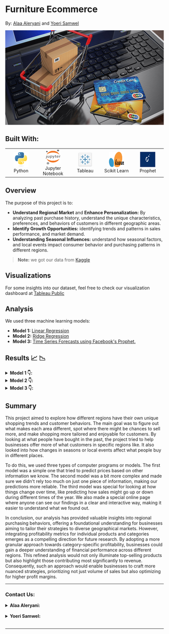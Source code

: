 # Furniture Ecommerce
By: 
[Alaa Aleryani](https://github.com/alaa-aleryani) and
[Yoeri Samwel](https://github.com/yoerisamwel)

<!-- ![ecommerce](Images/ecommerce.jpg) -->
<img src="Images/ecommerce.jpg" alt="Ecommerce" width="1000" height="300">


## Built With:

<div align="center">
  <table>
    <tr>
      <td align="center" width="96">
        <a href="http://python.org">
          <img src="./Images/python-original.svg" width="48" height="48" alt="Python" />
        </a>
        <br>Python
      </td>
      <td align="center" width="96">
        <a href="https://jupyter.org/" >
          <img src="./Images/jupyter-logo.svg" width="48" height="48" alt="Jupyter Notebook" />
        </a>
        <br>Jupyter Notebook
      </td>
      <td align="center" width="96">
        <a href="https://public.tableau.com/app/discover" >
          <img src="Images/tableau.png" width="48" height="48" alt="Tableau" />
        </a>
        <br>Tableau 
      </td>
      <td align="center" width="96">
        <a href="https://scikit-learn.org/stable/" >
          <img src="./Images/scikitlearn.png" width="48" height="48" alt="scikit learn" />
        </a>
        <br> Scikit Learn
      </td>
      <td align="center" width="96">
        <a href="https://facebook.github.io/prophet/docs/quick_start.html" >
          <img src="./Images/prophet.png" width="48" height="48" alt="Time Series Forecast" />
        </a>
        <br> Prophet
      </td>
    </tr>
  </table>
</div>

## Overview
The purpose of this project is to:
  - **Understand Regional Market** and **Enhance Personalization:** By analyzing past purchase history,  understand the unique characteristics, preferences, and behaviors of customers in different geographic areas. 
  - **Identify Growth Opportunities:** identifying trends and patterns in sales performance, and market demand.
  - **Understanding Seasonal Influences:** understand how seasonal factors, and local events impact consumer behavior and purchasing patterns in different regions.

> **Note:**
> we got our data from [Kaggle](https://www.kaggle.com/datasets/dkhalidashik/superstore-furniture-sales)
>


## Visualizations
For some insights into our dataset, feel free to check our visualization dashboard at [Tableau Public](https://public.tableau.com/app/profile/alaa.al.eryani/viz/Ecommerce_17070771557310/ProfitDashboard)

## Analysis

We used three machine learning models:
  - **Model 1:** [Linear Regression](https://github.com/alaa-aleryani/Final_Project/blob/main/Analysis/Linear_Regression.ipynb) 
  - **Model 2:** [Ridge Regression](https://github.com/alaa-aleryani/Final_Project/blob/main/Analysis/Linear_Regression.ipynb)  
  - **Model 3:** [Time Series Forecasts using Facebook's Prophet.](https://github.com/alaa-aleryani/Final_Project/blob/main/Analysis/Sales_TimeSeries_Prediction_Prophet.ipynb)
  

## Results 📈 📉


<!-- Hidden Pictures -->
<!-- Model 1 -->

<details>
<summary><b> Model 1 👇:</b></summary>
  
Our first step in the analysis used a `Linear Regression` model to predict the Original Price by looking at various factors. We chose this model for its simplicity and ease of understanding. It helped us see how different variables influence the price. Although it's straightforward to use, the model's accuracy score of 64% in our tests shows it's not entirely accurate. This result suggests that we might need to consider more advanced methods in future to improve our predictions.

  <img width="674" alt="Model 1 Result" src="./Images/regression_fit_plot_model_1.png"> <br>

This graph visualizes the `linear regression` model's predictions, showing how the target variable (e.g., 'Original_Price') changes as a function of the 'Quantity' feature, alongside actual data points for comparison.

</details>


<!-- Model 2 -->

<details>
<summary><b> Model 2 👇:</b></summary>

The `Ridge Regression` model showed exceptionally high performance on the test data for predicting the Original Price, with an almost negligible error (MAE) of 0.0007296897175481192 and a nearly perfect score (R²) of 0.9999999999955044. However, these near-perfect results suggest the possibility of overfitting, where the model might have learned the training data too closely, including its noise and outliers, rather than capturing the underlying pattern. This concern arises because models that perform too well on the training data often struggle to generalize to new, unseen data, leading to less accurate predictions in real-world scenarios. While the model's high accuracy initially appears impressive, it raises questions about its ability to perform consistently across different datasets. 
  
  <img width="676" alt="Model 2 Result" src="./Images/regression_fit_plot_model_2.png"> <br>

This graph illustrates the `Ridge Regression` model's predictions, demonstrating the relationship between the target variable (e.g., 'Original_Price') and the 'Quantity' feature, juxtaposed with actual data points for contextual comparison.
  
</details>


<!-- Model 3 -->

<details>
<summary><b> Model 3 👇:</b></summary>
  
For the last model we used `Time Series Forecast` using Facebook's open source library `Prophet`, which was released as an open source on February 2017. We chose this model for its ease of use and because it automatically handles missing data, outliers, and holidays. However, because of it's limited features it may not be effective for many forecasting tasks.

  <details>
  <summary><b> Forecasting graph:</b></summary>
    <img width="668" alt="Model 3 Result1" src="./Images/Sales_Forecasting_Prophet.png"> <br>
  This graph illustrates a one year sales forecast based on historical data. Giving us a trend with the averages and a high and low amounts that we could expect. 
  </details>


  <details>
  <summary><b> Trend graph:</b></summary>
    <img width="668" alt="Model 3 Result2" src="./Images/forecast_sales_trend.png"> <br>
  In this trend graph, we could see that the trend line demonstrates a subtle decline with a high level of certainity for the first couple of months. Then the uncertainity boundries increases over time.
  </details>

  <details>
  <summary><b> Seasonality trend graph:</b></summary>
    <img width="668" alt="Model 3 Result3" src="./Images/Seasonality_forecast_Prophet.png"> <br>
  For the daily trend, we see that tuesdays are the high days and wednesdays are the low days. 
  For the yearly trend, we see that February tend to have the highest sales. Then comes April then August.
  </details>

</details>


## Summary

This project aimed to explore how different regions have their own unique shopping trends and customer behaviors. The main goal was to figure out what makes each area different, spot where there might be chances to sell more, and make shopping more tailored and enjoyable for customers. By looking at what people have bought in the past, the project tried to help businesses offer more of what customers in specific regions like. It also looked into how changes in seasons or local events affect what people buy in different places.

To do this, we used three types of computer programs or models. The first model was a simple one that tried to predict prices based on other information we know. The second model was a bit more complex and made sure we didn't rely too much on just one piece of information, making our predictions more reliable. The third model was special for looking at how things change over time, like predicting how sales might go up or down during different times of the year. We also made a special online page where anyone can see our findings in a clear and interactive way, making it easier to understand what we found out.

In conclusion, our analysis has provided valuable insights into regional purchasing behaviors, offering a foundational understanding for businesses aiming to tailor their strategies to diverse geographical markets. However, integrating profitability metrics for individual products and categories emerges as a compelling direction for future research. By adopting a more granular approach towards category-specific profitability, businesses could gain a deeper understanding of financial performance across different regions. This refined analysis would not only illuminate top-selling products but also highlight those contributing most significantly to revenue. Consequently, such an approach would enable businesses to craft more nuanced strategies, prioritizing not just volume of sales but also optimizing for higher profit margins.

---

### Contact Us:

<details>
<summary><b> Alaa Aleryani:</b></summary>   <br>
  <a href="mailto:alaaaleryani31@gmail.com">
    <img align="left" alt="Alaa's email" width="25px" height="25"
      src="https://cdn1.iconfinder.com/data/icons/google-new-logos-1/32/gmail_new_logo-256.png">
  </a> 
  <a href="https://www.linkedin.com/in/alaa-aleryani-6183a121b/"> 
    <img align="left" alt="Alaa's LinkedIn Page" width="25px" height="25"
      src="https://cdn2.iconfinder.com/data/icons/social-media-with-original-colors/256/icon-linkedin.png">
</a>
</details>


<br>


<details>
<summary><b> Yoeri Samwel:</b></summary> <br>
  <a href="mailto:yoerisamwel@gmail.com">
    <img align="left" width="25px" alt="Yoeri's email" src="https://cdn1.iconfinder.com/data/icons/google-new-logos-1/32/gmail_new_logo-256.png">
  </a>
  <a href="https://www.linkedin.com/in/yoeri-samwel-07301826"> 
    <img align="left" alt="Yoeri's LinkedIn Page" width="25px" height="25"
      src="https://cdn2.iconfinder.com/data/icons/social-media-with-original-colors/256/icon-linkedin.png">
</a>

</details>

 <br>

 ---
